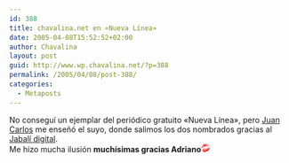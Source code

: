 ```yaml
---
id: 388
title: chavalina.net en «Nueva Línea»
date: 2005-04-08T15:52:52+02:00
author: Chavalina
layout: post
guid: http://www.wp.chavalina.net/?p=388
permalink: /2005/04/08/post-388/
categories:
  - Metaposts
---
```

No conseguí un ejemplar del periódico gratuito «Nueva Línea», pero <a href="http://usalo.blogspot.com/" target="_blank">Juan Carlos</a> me ense&ntilde;ó el suyo, donde salimos los dos nombrados gracias al <a href="http://www.jabalidigital.com" target="_blank">Jabalí digital</a>.  
Me hizo mucha ilusión **muchísimas gracias Adriano**![emo](/imagenes/emoticonos/beso.gif)